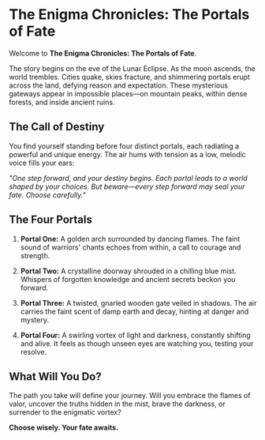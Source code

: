 # The Enigma Chronicles: The Portals of Fate

Welcome to **The Enigma Chronicles: The Portals of Fate**.

The story begins on the eve of the Lunar Eclipse. As the moon ascends, the world trembles. Cities quake, skies fracture, and shimmering portals erupt across the land, defying reason and expectation. These mysterious gateways appear in impossible places—on mountain peaks, within dense forests, and inside ancient ruins.

## The Call of Destiny
You find yourself standing before four distinct portals, each radiating a powerful and unique energy. The air hums with tension as a low, melodic voice fills your ears:

*"One step forward, and your destiny begins. Each portal leads to a world shaped by your choices. But beware—every step forward may seal your fate. Choose carefully."*

## The Four Portals

1. **Portal One:**
   A golden arch surrounded by dancing flames. The faint sound of warriors' chants echoes from within, a call to courage and strength.

2. **Portal Two:**
   A crystalline doorway shrouded in a chilling blue mist. Whispers of forgotten knowledge and ancient secrets beckon you forward.

3. **Portal Three:**
   A twisted, gnarled wooden gate veiled in shadows. The air carries the faint scent of damp earth and decay, hinting at danger and mystery.

4. **Portal Four:**
   A swirling vortex of light and darkness, constantly shifting and alive. It feels as though unseen eyes are watching you, testing your resolve.

## What Will You Do?
The path you take will define your journey. Will you embrace the flames of valor, uncover the truths hidden in the mist, brave the darkness, or surrender to the enigmatic vortex?

**Choose wisely. Your fate awaits.**
